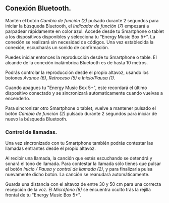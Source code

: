 ## Conexión Bluetooth.

Mantén el botón *Cambio de función (2)* pulsado durante 2 segundos para iniciar la búsqueda Bluetooth, el *Indicador de función (7)* empezará a parpadear rápidamente en color azul. Accede desde tu Smartphone o tablet a los dispositivos disponibles y selecciona tu “Energy Music Box 5+”. La conexión se realizará sin necesidad de códigos. Una vez establecida la conexión, escucharás un sonido de confirmación.

Puedes iniciar entonces la reproducción desde tu Smartphone o table. El alcande de la conexión inalámbrica Bluetooth es de hasta 10 metros. 

Podrás controlar la reproducción desde el propio altavoz, usando los botones *Avance (6)*, *Retroceso (5)* e *Inicio/Pausa (1)*.

Cuando apagues tu "Energy Music Box 5+", este recordará el último dispositivo conectado y se sincronizará automaticamente cuando vuelvas a encenderlo.

Para sincronizar otro Smartphone o tablet, vuelve a mantener pulsado el botón *Cambio de función (2)* pulsado durante 2 segundos para iniciar de nuevo la búsqueda Bluetooth.

### Control de llamadas.

Una vez sincronizado con tu Smartphone también podrás contestar las llamadas entrantes desde el propio altavoz.

Al recibir una llamada, la canción que estés escuchando se detendrá y sonará el tono de llamada. Para contestar la llamada sólo tienes que pulsar el botón *Inicio / Pausa  y control de llamada (2)*, y para finalizarla pulsa nuevamente dicho botón. La canción se reanudará automáticamente.

Guarda una distancia con el altavoz de entre 30 y 50 cm para una correcta recepción de la voz. El *Micrófono (8)* se encuentra oculto trás la rejilla frontal de tu "Energy Music Box 5+".
